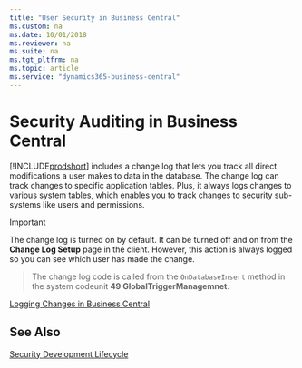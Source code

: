 ```yaml
---
title: "User Security in Business Central"
ms.custom: na
ms.date: 10/01/2018
ms.reviewer: na
ms.suite: na
ms.tgt_pltfrm: na
ms.topic: article
ms.service: "dynamics365-business-central"
---
```


# Security Auditing in Business Central

[!INCLUDE[prodshort](../developer/includes/prodshort.md)] includes a change log that lets you track all direct modifications a user makes to data in the database. The change log can track changes to specific application tables. Plus, it always logs changes to various system tables, which enables you to track changes to security sub-systems like users and permissions.

> [!IMPORTANT]  
> The change log is turned on by default. It can be turned off and on from the **Change Log Setup** page in the client. However, this action is always logged so you can see which user has made the change. 

> The change log code is called from the `OnDatabaseInsert` method in the system codeunit **49 GlobalTriggerManagemnet**. 

[Logging Changes in Business Central](https://docs.microsoft.com/en-us/dynamics365/business-central/across-log-changes)

## See Also  

[Security Development Lifecycle](https://www.microsoft.com/en-us/sdl)  